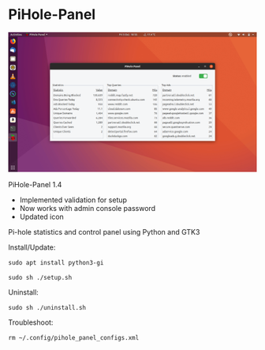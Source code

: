 # PiHole-Panel
![](pihole-panel_preview.png)

PiHole-Panel 1.4
- Implemented validation for setup
- Now works with admin console password 
- Updated icon

Pi-hole statistics and control panel using Python and GTK3

Install/Update:
```
sudo apt install python3-gi
```
```
sudo sh ./setup.sh
```

Uninstall:
```
sudo sh ./uninstall.sh
```

Troubleshoot:
```
rm ~/.config/pihole_panel_configs.xml
```
